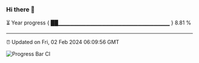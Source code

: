 ### Hi there 👋

⏳ Year progress { ██▁▁▁▁▁▁▁▁▁▁▁▁▁▁▁▁▁▁▁▁▁▁▁▁▁▁▁▁ } 8.81 %

---

⏰ Updated on Fri, 02 Feb 2024 06:09:56 GMT

![Progress Bar CI](https://github.com/Shyam-Makwana/GitHub-Actions-Demo/workflows/Progress%20Bar%20CI/badge.svg)
